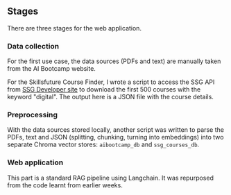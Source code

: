 ## Stages

There are three stages for the web application. 

### Data collection

For the first use case, the data sources (PDFs and text) are manually taken 
from the AI Bootcamp website.

For the Skillsfuture Course Finder, I wrote a script to access the SSG API 
from [SSG Developer site](https://developer.ssg-wsg.gov.sg/webapp/home) to
download the first 500 courses with the keyword "digital". The output here 
is a JSON file with the course details.

### Preprocessing 

With the data sources stored locally, another script was written to parse the 
PDFs, text and JSON (splitting, chunking, turning into embeddings) into 
two separate Chroma vector stores: `aibootcamp_db` and `ssg_courses_db`.

### Web application 

This part is a standard RAG pipeline using Langchain. It was repurposed from
the code learnt from earlier weeks.


